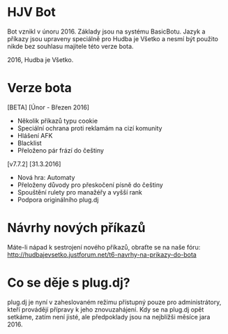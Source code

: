 # HJV Bot

Bot vznikl v únoru 2016. Základy jsou na systému BasicBotu. Jazyk a příkazy jsou upraveny speciálně pro Hudba je Všetko a nesmí být použito nikde bez souhlasu majitele této verze bota. 

2016, Hudba je Všetko.

# Verze bota

[BETA] [Únor - Březen 2016]

- Několik příkazů typu cookie
- Speciální ochrana proti reklamám na cizí komunity
- Hlášení AFK
- Blacklist
- Přeloženo pár frází do češtiny

[v7.7.2] [31.3.2016]

- Nová hra: Automaty
- Přeloženy důvody pro přeskočení písně do češtiny
- Spouštění rulety pro manažéřy a vyšší rank
- Podpora originálního plug.dj

# Návrhy nových příkazů

Máte-li nápad k sestrojení nového příkazů, obraťte se na naše fóru:
http://hudbajevsetko.justforum.net/t6-navrhy-na-prikazy-do-bota

# Co se děje s plug.dj?

plug.dj je nyní v zaheslovaném režimu přístupný pouze pro administrátory, kteří provádějí přípravy k jeho znovuzahájení. Kdy se na plug.dj opět setkáme, zatím není jisté, ale předpoklady jsou na nejblížši měsíce jara 2016.
